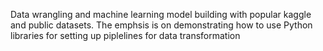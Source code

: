 Data wrangling and machine learning model building with popular kaggle and public datasets. The emphsis is on demonstrating how to use Python libraries for setting up piplelines for data transformation
